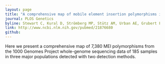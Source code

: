 ```yaml
---
layout: page
title: "A comprehensive map of mobile element insertion polymorphisms in humans"
journal: PLOS Genetics
byline: Stewart C, Kural D, Strömberg MP, Stütz AM, Urban AE, Grubert F, Lam HY, Lee WP, Busby M, Indap AR, Garrison E,  Korbel JO, Marth GT; 1000 Genomes Project. 2011 
link: http://www.ncbi.nlm.nih.gov/pubmed/21876680
github: 
---
```


Here we present a comprehensive map of 7,380 MEI polymorphisms from the 1000 Genomes Project whole-genome sequencing data of 185 samples in three major populations detected with two detection methods. 